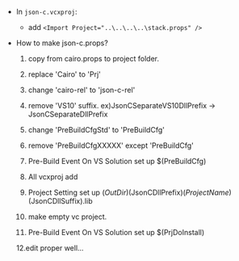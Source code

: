  * In `json-c.vcxproj`:
	*  add `<Import Project="..\..\..\..\stack.props" />`



* How to make json-c.props?

	1. copy from cairo.props to project folder.

	2. replace 'Cairo' to 'Prj'

	3. change 'cairo-rel' to 'json-c-rel'

	4. remove 'VS10' suffix. ex)JsonCSeparateVS10DllPrefix -> JsonCSeparateDllPrefix

	5. change 'PreBuildCfgStd' to 'PreBuildCfg'
	
	6. remove 'PreBuildCfgXXXXX' except 'PreBuildCfg'

	7. Pre-Build Event On VS Solution set up $(PreBuildCfg)

	8. All vcxproj add 
		<Import Project="json-c.props" />
		<Import Project="..\..\..\..\stack.props" />

	9. Project Setting set up  $(OutDir)$(JsonCDllPrefix)$(ProjectName)$(JsonCDllSuffix).lib

	10. make empty vc project.

	11. Pre-Build Event On VS Solution set up $(PrjDoInstall)

	12.edit proper well...
